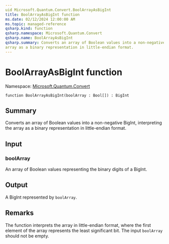 ```yaml
---
uid Microsoft.Quantum.Convert.BoolArrayAsBigInt
title: BoolArrayAsBigInt function
ms.date: 02/12/2024 12:00:00 AM
ms.topic: managed-reference
qsharp.kind: function
qsharp.namespace: Microsoft.Quantum.Convert
qsharp.name: BoolArrayAsBigInt
qsharp.summary: Converts an array of Boolean values into a non-negative BigInt, interpreting the
array as a binary representation in little-endian format.
---
```


# BoolArrayAsBigInt function

Namespace: [Microsoft.Quantum.Convert](xref:Microsoft.Quantum.Convert)

```qsharp
function BoolArrayAsBigInt(boolArray : Bool[]) : BigInt
```

## Summary
Converts an array of Boolean values into a non-negative BigInt, interpreting the
array as a binary representation in little-endian format.

## Input
### boolArray
An array of Boolean values representing the binary digits of a BigInt.

## Output
A BigInt represented by `boolArray`.

## Remarks
The function interprets the array in little-endian format, where the first
element of the array represents the least significant bit.
The input `boolArray` should not be empty.
